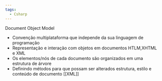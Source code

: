 ```yaml
---
tags:
  - Csharp
---
```

Document Object Model
* Convenção multiplataforma que independe da sua linguagem de programação
* Representação e interação com objetos em documentos HTLM,XHTML e XML
* Os elementos/nós de cada documento são organizados em uma estrutura de árvore
* Definindo métodos para que possam ser alterados estrutura, estilo e conteúdo de documento
[[XML]]